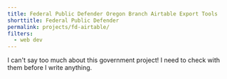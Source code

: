 ```yaml
---
title: Federal Public Defender Oregon Branch Airtable Export Tools
shorttitle: Federal Public Defender
permalink: projects/fd-airtable/
filters:
  - web dev
---
```


I can't say too much about this government project! I need to check with them before I write anything.
